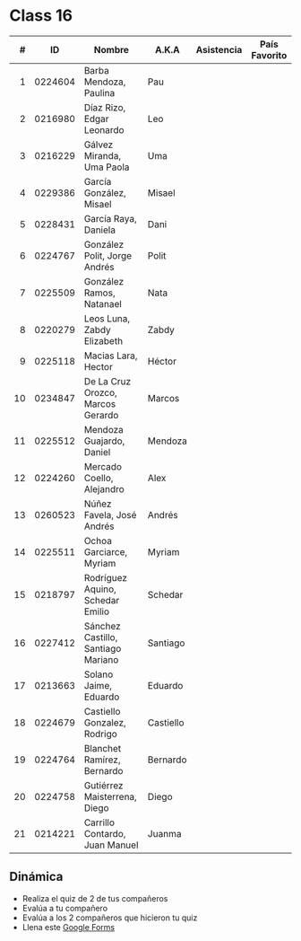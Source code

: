 Class 16
========

|  # | ID      | Nombre                             | A.K.A     | Asistencia | País Favorito |
|---:|---------|------------------------------------|-----------|------------|---------------|
|  1 | 0224604 | Barba Mendoza, Paulina             | Pau       |            |               |
|  2 | 0216980 | Díaz Rizo, Edgar Leonardo          | Leo       |            |               |
|  3 | 0216229 | Gálvez Miranda, Uma Paola          | Uma       |            |               |
|  4 | 0229386 | García González, Misael            | Misael    |            |               |
|  5 | 0228431 | García Raya, Daniela               | Dani      |            |               |
|  6 | 0224767 | González Polit, Jorge Andrés       | Polit     |            |               |
|  7 | 0225509 | González Ramos, Natanael           | Nata      |            |               |
|  8 | 0220279 | Leos Luna, Zabdy Elizabeth         | Zabdy     |            |               |
|  9 | 0225118 | Macias Lara, Hector                | Héctor    |            |               |
| 10 | 0234847 | De La Cruz Orozco, Marcos Gerardo  | Marcos    |            |               |
| 11 | 0225512 | Mendoza Guajardo, Daniel           | Mendoza   |            |               |
| 12 | 0224260 | Mercado Coello, Alejandro          | Alex      |            |               |
| 13 | 0260523 | Núñez Favela, José Andrés          | Andrés    |            |               |
| 14 | 0225511 | Ochoa Garciarce, Myriam            | Myriam    |            |               |
| 15 | 0218797 | Rodríguez Aquino, Schedar Emilio   | Schedar   |            |               |
| 16 | 0227412 | Sánchez Castillo, Santiago Mariano | Santiago  |            |               |
| 17 | 0213663 | Solano Jaime, Eduardo              | Eduardo   |            |               |
| 18 | 0224679 | Castiello Gonzalez, Rodrigo        | Castiello |            |               |
| 19 | 0224764 | Blanchet Ramírez, Bernardo         | Bernardo  |            |               |
| 20 | 0224758 | Gutiérrez Maisterrena, Diego       | Diego     |            |               |
| 21 | 0214221 | Carrillo Contardo, Juan Manuel     | Juanma    |            |               |

Dinámica
--------

- Realiza el quiz de 2 de tus compañeros
- Evalúa a tu compañero
- Evalúa a los 2 compañeros que hicieron tu quiz
- Llena este [Google Forms](https://docs.google.com/forms/d/e/1FAIpQLSc2mkoaC55BOcTqDkM9ZZZSU-Bs0DjiClbWOE13Z1O6Cf50Hw/viewform?usp=sf_link)
